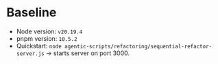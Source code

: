 # Baseline

- Node version: `v20.19.4`
- pnpm version: `10.5.2`
- Quickstart: `node agentic-scripts/refactoring/sequential-refactor-server.js` -> starts server on port 3000.
